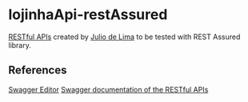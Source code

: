 # lojinhaApi-restAssured
[RESTful APIs](https://www.postman.com/restless-trinity-831044/workspace/lojinha-api/overview) created by [Julio de Lima](http://www.juliodelima.com.br/) to be tested with REST Assured library.

## References
[Swagger Editor](https://editor.swagger.io/)
[Swagger documentation of the RESTful APIs](http://165.227.93.41/lojinha/lojinha-v2.yml)
